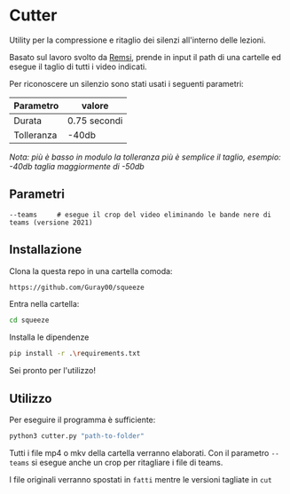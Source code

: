 # Cutter
Utility per la compressione e ritaglio dei silenzi all'interno delle lezioni. 

Basato sul lavoro svolto da [Remsi](https://github.com/bambax/Remsi), prende in input il path di una cartelle ed esegue il taglio di tutti i video indicati.

Per riconoscere un silenzio sono stati usati i seguenti parametri:

|Parametro| valore|
|----|-----|
|Durata| 0.75 secondi|
| Tolleranza| -40db |

_Nota: più è basso in modulo la tolleranza più è semplice il taglio, esempio: -40db taglia maggiormente di -50db_

## Parametri
```text
--teams 	# esegue il crop del video eliminando le bande nere di teams (versione 2021)
```

## Installazione

Clona la questa repo in una cartella comoda:
```bash
https://github.com/Guray00/squeeze
```

Entra nella cartella:
```bash
cd squeeze
```

Installa le dipendenze
```bash
pip install -r .\requirements.txt
```
Sei pronto per l'utilizzo!

## Utilizzo
Per eseguire il programma è sufficiente:
```bash
python3 cutter.py "path-to-folder"
```

Tutti i file mp4 o mkv della cartella verranno elaborati. Con il parametro `--teams` si esegue anche un crop per ritagliare i file di teams.

I file originali verranno spostati in `fatti` mentre le versioni tagliate in `cut`